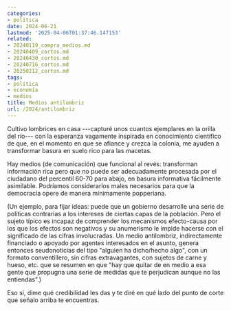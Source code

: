 ```yaml
---
categories:
- política
date: 2024-06-21
lastmod: '2025-04-06T01:37:46.147153'
related:
- 20240119_compra_medios.md
- 20240409_cortos.md
- 20240430_cortos.md
- 20240716_cortos.md
- 20250212_cortos.md
tags:
- política
- economía
- medios
title: Medios antilombriz
url: /2024/antilombriz
---
```


Cultivo lombrices en casa ---capturé unos cuantos ejemplares en la orilla del río--- con la esperanza vagamente inspirada en conocimiento científico de que, en el momento en que se afiance y crezca la colonia, me ayuden a transformar basura en suelo rico para las macetas.

Hay medios (de comunicación) que funcional al revés: transforman información rica pero que no puede ser adecuadamente procesada por el ciudadano del percentil 60-70 para abajo, en basura informativa fácilmente asimilable. Podríamos considerarlos males necesarios para que la democracia opere de manera mínimamente popperiana.

(Un ejemplo, para fijar ideas: puede que un gobierno desarrolle una serie de políticas contrarias a los intereses de ciertas capas de la población. Pero el sujeto típico es incapaz de comprender los mecanismos efecto-causa por los que los efectos son negativos y su anumerismo le impide hacerse con el significado de las cifras involucradas. Un medio antilombriz, indirectamente financiado o apoyado por agentes interesados en el asunto, genera entonces seudonoticias del tipo "alguien ha dicho/hecho algo", con un formato conventillero, sin cifras extravagantes, con sujetos de carne y hueso, etc. que se resumen en que "hay que quitar de en medio a esa gente que propugna una serie de medidas que te perjudican aunque no las entiendas".)

Eso sí, dime qué credibilidad les das y te diré en qué lado del punto de corte que señalo arriba te encuentras.
